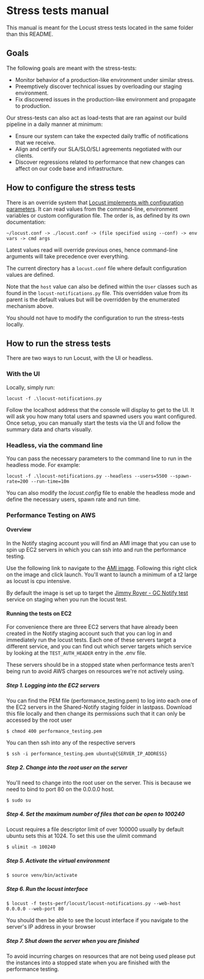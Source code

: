 # Stress tests manual

This manual is meant for the Locust stress tests located in the same folder than this README.

## Goals

The following goals are meant with the stress-tests:

* Monitor behavior of a production-like environment under similar stress.
* Preemptively discover technical issues by overloading our staging environment.
* Fix discovered issues in the production-like environment and propagate to production.

Our stress-tests can also act as load-tests that are ran against our build pipeline in a daily manner at minimum:

* Ensure our system can take the expected daily traffic of notifications that we receive.
* Align and certify our SLA/SLO/SLI agreements negotiated with our clients.
* Discover regressions related to performance that new changes can affect on our code base and infrastructure.

## How to configure the stress tests

There is an override system that [Locust implements with configuration parameters](https://docs.locust.io/en/stable/configuration.html). It can read values from the command-line, environment variables or custom configuration file. The order is, as defined by its own documentation:

```doc
~/locust.conf -> ./locust.conf -> (file specified using --conf) -> env vars -> cmd args
```

Latest values read will override previous ones, hence command-line arguments will take precedence over everything.

The current directory has a `locust.conf` file where default configuration values are defined.

Note that the `host` value can also be defined within the `User` classes such as found in the `locust-notifications.py` file. This overridden value from its parent is the default values but will be overridden by the enumerated mechanism above.

You should not have to modify the configuration to run the stress-tests locally.

## How to run the stress tests

There are two ways to run Locust, with the UI or headless.

### With the UI

Locally, simply run:

```shell
locust -f .\locust-notifications.py
```

Follow the localhost address that the console will display to get to the UI. It will ask you how many total users and spawned users you want configured. Once setup, you can manually start the tests via the UI and follow the summary data and charts visually.

### Headless, via the command line

You can pass the necessary parameters to the command line to run in the headless mode. For example:

```shell
locust -f .\locust-notifications.py --headless --users=5500 --spawn-rate=200 --run-time=10m
```

You can also modify the *locust.config* file to enable the headless mode and define the necessary users, spawn rate and run time.

### Performance Testing on AWS

#### Overview 

In the Notify staging account you will find an AMI image that you can use to spin up EC2 servers in which you can ssh into and
run the performance testing. 

Use the following link to navigate to the [AMI image](https://ca-central-1.console.aws.amazon.com/ec2/v2/home?region=ca-central-1#Images:visibility=owned-by-me;name=locust-testing-image;sort=name).
Following this right click on the image and click launch. You'll want to launch a minimum of a t2 large as locust is cpu intensive.

By default the image is set up to target the [Jimmy Royer - GC Notify test](https://staging.notification.cdssandbox.xyz/services/2317d68b-f3ab-4949-956d-4367b488db4b)
service on staging when you run the locust test. 

#### Running the tests on EC2

For convenience there are three EC2 servers that have already been created in the Notify staging account 
such that you can log in and immediately run the locust tests. Each one of these servers target a different
service, and you can find out which server targets which service by looking at the `TEST_AUTH_HEADER` entry in the .env 
file.

These servers should be in a stopped state when performance tests aren't being run to avoid AWS
charges on resources we're not actively using. 

##### Step 1. Logging into the EC2 servers

You can find the PEM file (performance_testing.pem) to log into each one of the EC2 servers in the Shared-Notify staging folder 
in lastpass. Download this file locally and then change its permissions such that it can only be accessed by the root user

```shell
$ chmod 400 performance_testing.pem
```

You can then ssh into any of the respective servers 

```shell
$ ssh -i performance_testing.pem ubuntu@{SERVER_IP_ADDRESS}
```

##### Step 2. Change into the root user on the server

You'll need to change into the root user on the server. This is because we need to bind to port 80
on the 0.0.0.0 host. 

```shell
$ sudo su
```

##### Step 4. Set the maximum number of files that can be open to 100240

Locust requires a file descriptor limit of over 100000 usually by default ubuntu sets this at 1024. To set 
this use the ulimit command 

```shell
$ ulimit -n 100240
```
##### Step 5. Activate the virtual environment

```shell
$ source venv/bin/activate
```

##### Step 6. Run the locust interface

```shell
$ locust -f tests-perf/locust/locust-notifications.py --web-host 0.0.0.0 --web-port 80
```

You should then be able to see the locust interface if you navigate to the server's IP address 
in your browser

##### Step 7. Shut down the server when you are finished

To avoid incurring charges on resources that are not being used please put the instances into a 
stopped state when you are finished with the performance testing. 
